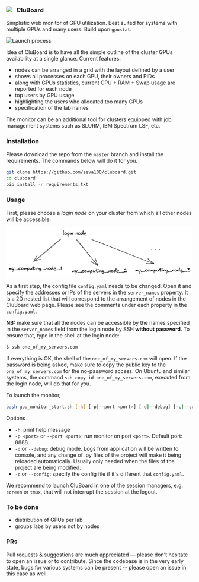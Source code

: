 ### <img src="static/favicon.ico" width="16"></img> &nbsp; CluBoard

Simplistic web monitor of GPU utilization. Best suited for systems with multiple GPUs and many users. Build upon `gpustat`. 

![Launch process](static/overview.gif)

Idea of CluBoard is to have all the simple outline of the cluster GPUs availability at a single glance. Current features:

* nodes can be arranged in a grid with the layout defined by a user
* shows all processes on each GPU, their owners and PIDs
* along with GPUs statistics, current CPU + RAM + Swap usage are reported for each node
* top users by GPU usage
* highlighting the users who allocated too many GPUs
* specification of the lab names

The monitor can be an additional tool for clusters equipped with job management systems such as SLURM, IBM Spectrum LSF, etc.

### Installation

Please download the repo from the `master` branch and install the requirements. The commands below will do it for you.

```bash 
git clone https://github.com/seva100/cluboard.git
cd cluboard
pip install -r requirements.txt
```

### Usage

First, please choose a *login node* on your cluster from which all other nodes will be accessible.

![](static/cluboard_scheme_servers.png)

As a first step, the config file `config.yaml` needs to be changed. Open it and specify the addresses or IPs of the servers in the `server_names` property. It is a 2D nested list that will correspond to the arrangement of nodes in the CluBoard web page. Please see the comments under each property in the `config.yaml`.

**NB:** make sure that all the nodes can be accessible by the names specified in the `server_names` field from the login node by SSH **without password**. To ensure that, type in the shell at the login node:

```bash
$ ssh one_of_my_servers.com
```

If everything is OK, the shell of the `one_of_my_servers.com` will open. If the password is being asked, make sure to copy the public key to the `one_of_my_servers.com` for the no-password access. On Ubuntu and similar systems, the command `ssh-copy-id one_of_my_servers.com`, executed from the login node, will do that for you.

To launch the monitor, 
```bash
bash gpu_monitor_start.sh [-h] [-p|--port <port>] [-d|--debug] [-c|--config]
```

Options
* `-h`: print help message
* `-p <port>` or `--port <port>`: run monitor on port `<port>`. Default port: 8888.
* `-d` or `--debug`: debug mode. Logs from application will be written to console, and any change of .py files of the project will make it being reloaded automatically. Usually only needed when the files of the project are being modified. 
* `-c` or `--config`: specify the config file if it's different that `config.yaml`.

We recommend to launch CluBoard in one of the session managers, e.g. `screen` or `tmux`, that will not interrupt the session at the logout.

### To be done

* distribution of GPUs per lab
* groups labs by users not by nodes

### PRs

Pull requests & suggestions are much appreciated &mdash; please don't hesitate to open an issue or to contribute. Since the codebase is in the very early state, bugs for various systems can be present -- please open an issue in this case as well.